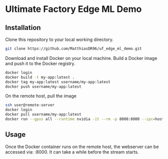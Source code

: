 # Ultimate Factory Edge ML Demo

## Installation

Clone this repository to your local working directory.

```bash
git clone https://github.com/MatthiasDR96/uf_edge_ml_demo.git
```

Download and install Docker on your local machine. Build a Docker image and push it to the Docker registry.

```bash
docker login
docker build -t my-app:latest .  
docker tag my-app:latest username/my-app:latest 
docker push username/my-app:latest     
```

On the remote host, pull the image

```bash
ssh user@remote-server
docker login
docker pull username/my-app:latest
docker run --gpus all --runtime nvidia -it --rm -p 8000:8000 --ipc=host --device /dev/video0 username/my-app:latest 
```

## Usage

Once the Docker container runs on the remote host, the webserver can be accessed via: <host-ip>:8000. It can take a while before the stream starts.